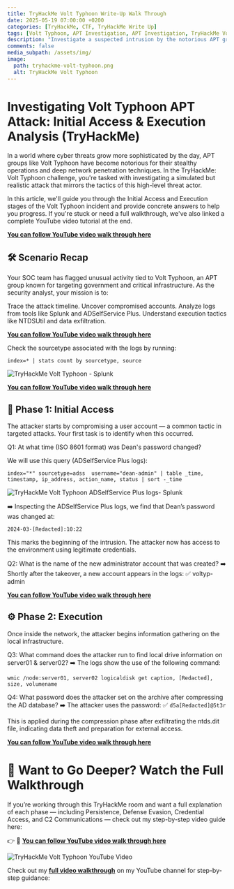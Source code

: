 ```yaml
---
title: TryHackMe Volt Typhoon Write-Up Walk Through
date: 2025-05-19 07:00:00 +0200
categories: [TryHackMe, CTF, TryHackMe Write Up]
tags: [Volt Typhoon, APT Investigation, APT Investigation, TryHackMe Volt Typhoon Walkthrough, Splunk, Volt Typhoon TryHackMe, ctf]
description: "Investigate a suspected intrusion by the notorious APT group Volt Typhoon."
comments: false
media_subpath: /assets/img/
image:
  path: tryhackme-volt-typhoon.png
  alt: TryHackMe Volt Typhoon
---
```


# Investigating Volt Typhoon APT Attack: Initial Access & Execution Analysis (TryHackMe)

In a world where cyber threats grow more sophisticated by the day, APT groups like Volt Typhoon have become notorious for their stealthy operations and deep network penetration techniques. In the TryHackMe: Volt Typhoon challenge, you're tasked with investigating a simulated but realistic attack that mirrors the tactics of this high-level threat actor.

In this article, we'll guide you through the Initial Access and Execution stages of the Volt Typhoon incident and provide concrete answers to help you progress. If you're stuck or need a full walkthrough, we've also linked a complete YouTube video tutorial at the end.

**[You can follow YouTube video walk through here](https://youtu.be/Pl2Bnza_8cE)**

## 🛠️ Scenario Recap
Your SOC team has flagged unusual activity tied to Volt Typhoon, an APT group known for targeting government and critical infrastructure. As the security analyst, your mission is to:

Trace the attack timeline.
Uncover compromised accounts.
Analyze logs from tools like Splunk and ADSelfService Plus.
Understand execution tactics like NTDSUtil and data exfiltration.

**[You can follow YouTube video walk through here](https://youtu.be/Pl2Bnza_8cE)**

Check the sourcetype associated with the logs by running:
```console
index=* | stats count by sourcetype, source
```

<img src="TryHackMe-Volt-Typhoon-Splunk.png"  alt="TryHackMe Volt Typhoon - Splunk" >

**[You can follow YouTube video walk through here](https://youtu.be/Pl2Bnza_8cE)**

## 🔐 Phase 1: Initial Access

The attacker starts by compromising a user account — a common tactic in targeted attacks. Your first task is to identify when this occurred.

Q1: At what time (ISO 8601 format) was Dean's password changed?

We will use this query (ADSelfService Plus logs):

```console
index="*" sourcetype=adss  username="dean-admin" | table _time, timestamp, ip_address, action_name, status | sort -_time
```

<img src="TryHackMe-Volt-Typhoon-Splunk-ADSelfService-Plus-logs.png"  alt="TryHackMe Volt Typhoon ADSelfService Plus logs- Splunk" >

➡️ Inspecting the ADSelfService Plus logs, we find that Dean’s password was changed at:

`2024-03-[Redacted]:10:22`

This marks the beginning of the intrusion. The attacker now has access to the environment using legitimate credentials.

Q2: What is the name of the new administrator account that was created?
➡️ Shortly after the takeover, a new account appears in the logs:
✅ voltyp-admin

**[You can follow YouTube video walk through here](https://youtu.be/Pl2Bnza_8cE)**

## ⚙️ Phase 2: Execution

Once inside the network, the attacker begins information gathering on the local infrastructure.

Q3: What command does the attacker run to find local drive information on server01 & server02?
➡️ The logs show the use of the following command:

```console
wmic /node:server01, server02 logicaldisk get caption, [Redacted], size, volumename
```
Q4: What password does the attacker set on the archive after compressing the AD database?
➡️ The attacker uses the password:
✅ `d5a[Redacted]@5t3r`

This is applied during the compression phase after exfiltrating the ntds.dit file, indicating data theft and preparation for external access.

**[You can follow YouTube video walk through here](https://youtu.be/Pl2Bnza_8cE)**

# 🎥 Want to Go Deeper? Watch the Full Walkthrough

If you’re working through this TryHackMe room and want a full explanation of each phase — including Persistence, Defense Evasion, Credential Access, and C2 Communications — check out my step-by-step video guide here:

👉 🔗  **[You can follow YouTube video walk through here](https://youtu.be/Pl2Bnza_8cE)**


<img src="TryHackMe-Volt-Typhoon-youtube-video.png"  alt="TryHackMe Volt Typhoon YouTube Video" >

Check out my **[full video walkthrough](https://youtu.be/Pl2Bnza_8cE)** on my YouTube channel for step-by-step guidance:



